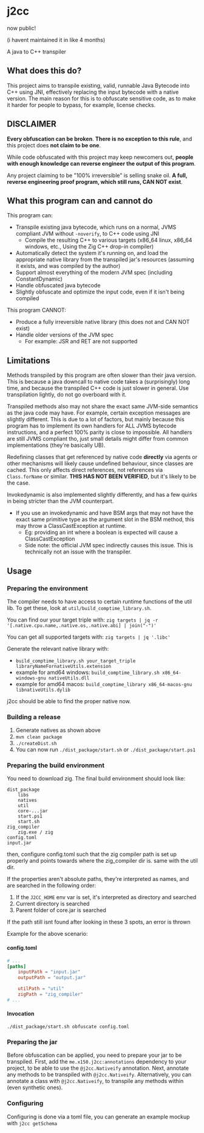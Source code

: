 # j2cc

now public!

(i havent maintained it in like 4 months)

A java to C++ transpiler

## What does this do?

This project aims to transpile existing, valid, runnable Java Bytecode into C++ using JNI, effectively replacing the
input bytecode with a native version. The main reason for this is to obfuscate sensitive code, as to make it harder for
people to bypass, for example, license checks.

## DISCLAIMER

**Every obfuscation can be broken**. **There is no exception to this rule**, and this project does
**not claim to be one**.

While code obfuscated with this project may keep newcomers out, **people with enough knowledge can reverse engineer the
output of this program**.

Any project claiming to be "100% irreversible" is selling snake oil. **A full, reverse engineering proof program, which
still runs, CAN NOT exist**.

## What this program can and cannot do

This program can:

- Transpile existing java bytecode, which runs on a normal, JVMS compliant JVM without `-noverify`, to C++ code using JNI
	- Compile the resulting C++ to various targets (x86_64 linux, x86_64 windows, etc., Using the Zig C++ drop-in compiler)
- Automatically detect the system it's running on, and load the appropriate native library from the transpiled jar's
  resources (assuming it exists, and was compiled by the author)
- Support almost everything of the modern JVM spec (including ConstantDynamic)
- Handle obfuscated java bytecode
- Slightly obfuscate and optimize the input code, even if it isn't being compiled

This program CANNOT:

- Produce a fully irreversible native library (this does not and CAN NOT exist)
- Handle older versions of the JVM spec
	- For example: JSR and RET are not supported

## Limitations

Methods transpiled by this program are often slower than their java version. This is because a java downcall to native
code takes a (surprisingly) long time, and because the transpiled C++ code is just slower in general. Use transpilation
lightly, do not go overboard with it.

Transpiled methods also may not share the exact same JVM-side semantics as the java code may have. For example, certain
exception messages are slightly different. This is due to a lot of factors, but mainly because this program has to implement
its own handlers for ALL JVMS bytecode instructions, and a perfect 100% parity is close to impossible.
All handlers are still JVMS compliant tho, just small details might differ from common implementations (they're basically UB).

Redefining classes that get referenced by native code **directly** via agents or other mechanisms will likely cause
undefined behaviour, since classes are cached. This only affects direct references, not references via `Class.forName`
or similar. **THIS HAS NOT BEEN VERIFIED**, but it's likely to be the case.

Invokedynamic is also implemented slightly differently, and has a few quirks in being stricter than the JVM counterpart.

- If you use an invokedynamic and have BSM args that may not have the exact same primitive type as the argument slot in
  the BSM method, this may throw a ClassCastException at runtime.
	- Eg: providing an int where a boolean is expected will cause a ClassCastException
	- Side note: the official JVM spec indirectly causes this issue. This is technically not an issue with the
	  transpiler.

## Usage

### Preparing the environment
The compiler needs to have access to certain runtime functions of the util lib. To get these, look at `util/build_comptime_library.sh`.

You can find our your target triple with: `zig targets | jq -r '[.native.cpu.name,.native.os,.native.abi] | join("-")'`

You can get all supported targets with: `zig targets | jq '.libc'`

Generate the relevant native library with:
- `build_comptime_library.sh your_target_triple libraryNameFornativeUtils.extension`
- example for amd64 windows: `build_comptime_library.sh x86_64-windows-gnu nativeUtils.dll`
- example for amd64 macos: `build_comptime_library x86_64-macos-gnu libnativeUtils.dylib`

j2cc should be able to find the proper native now.

### Building a release
1. Generate natives as shown above
2. `mvn clean package`
3. `./createDist.sh`
4. You can now run `./dist_package/start.sh` or `./dist_package/start.ps1`

### Preparing the build environment
You need to download zig. The final build environment should look like:
```
dist_package
	libs
	natives
	util
	core-...jar
	start.ps1
	start.sh
zig_compiler
	zig.exe / zig
config.toml
input.jar
```

then, configure config.toml such that the zig compiler path is set up properly and points towards where the zig_compiler dir is. same with the util dir.

If the properties aren't absolute paths, they're interpreted as names, and are searched in the following order:
1. If the `J2CC_HOME` env var is set, it's interpreted as directory and searched
2. Current directory is searched
3. Parent folder of core.jar is searched

If the path still isnt found after looking in these 3 spots, an error is thrown

Example for the above scenario:
#### config.toml
```toml
# ...
[paths]
	inputPath = "input.jar"
	outputPath = "output.jar"

	utilPath = "util"
	zigPath = "zig_compiler"
# ...
```

#### Invocation
`./dist_package/start.sh obfuscate config.toml`

### Preparing the jar

Before obfuscation can be applied, you need to prepare your jar to be transpiled. First, add
the `me.x150.j2cc:annotations` dependency to your project, to be able to use the `@j2cc.Nativeify` annotation.
Next, annotate any methods to be transpiled with `@j2cc.Nativeify`. Alternatively, you can annotate a class
with `@j2cc.Nativeify`, to transpile any methods within (even synthetic ones).

### Configuring

Configuring is done via a toml file, you can generate an example mockup with `j2cc getSchema`